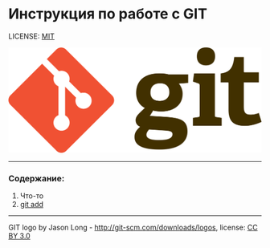 # Инструкция по работе с GIT

LICENSE: [MIT](./license.md)

![git-logo](./assets/git-logo.png)

---

### Содержание:
1. Что-то
2. [git add](./add.md)

---

GIT logo by Jason Long - http://git-scm.com/downloads/logos, license: [CC BY 3.0](https://creativecommons.org/licenses/by/3.0)